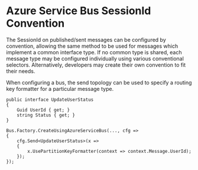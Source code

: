 # Azure Service Bus SessionId Convention

The SessionId on published/sent messages can be configured by convention, allowing the same method to be used for messages which implement a common interface type. If no common type is shared, each message type may be configured individually using various conventional selectors. Alternatively, developers may create their own convention to fit their needs.

When configuring a bus, the send topology can be used to specify a routing key formatter for a particular message type.

```
public interface UpdateUserStatus
{
    Guid UserId { get; }
    string Status { get; }
}

Bus.Factory.CreateUsingAzureServiceBus(..., cfg =>
{
    cfg.Send<UpdateUserStatus>(x =>
    {
        x.UsePartitionKeyFormatter(context => context.Message.UserId);
    });
});
```
